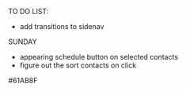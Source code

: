 TO DO LIST:
- add transitions to sidenav


SUNDAY
- appearing schedule button on selected contacts
- figure out the sort contacts on click


#61AB8F